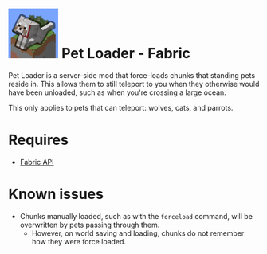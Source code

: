 # <img alt="mod icon" src="src\main\resources\assets\petloader\icon.png" width=100> Pet Loader - Fabric

Pet Loader is a server-side mod that force-loads chunks that standing pets reside in. This allows them to still teleport to you when they otherwise would have been unloaded, such as when you're crossing a large ocean.

This only applies to pets that can teleport: wolves, cats, and parrots.

# Requires
- [Fabric API]( https://www.curseforge.com/minecraft/mc-mods/fabric-api)

# Known issues
- Chunks manually loaded, such as with the `forceload` command, will be overwritten by pets passing through them.
    - However, on world saving and loading, chunks do not remember how they were force loaded.
